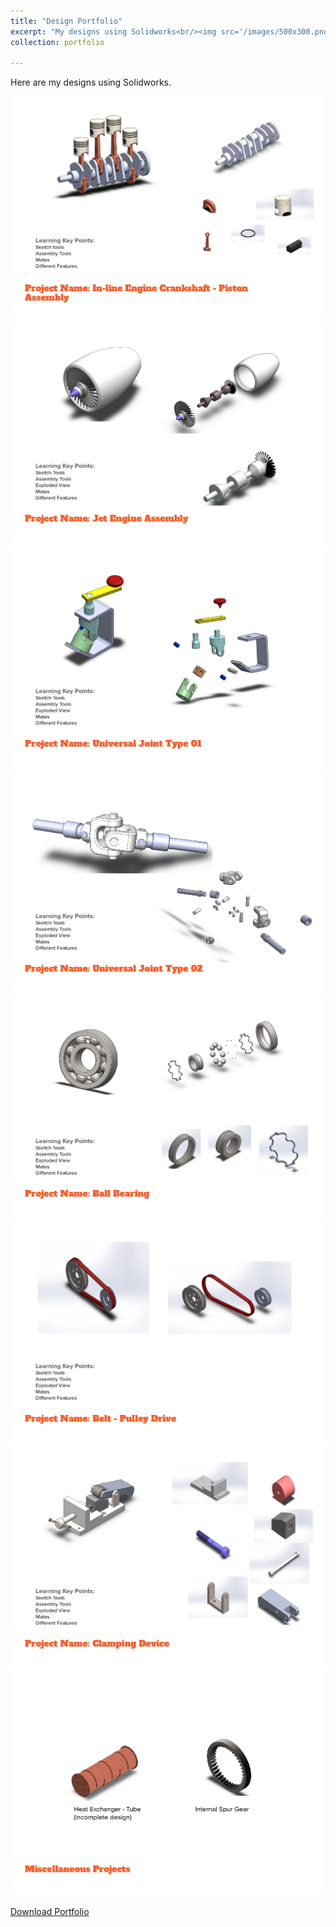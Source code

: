 ```yaml
---
title: "Design Portfolio"
excerpt: "My designs using Solidworks<br/><img src='/images/500x300.png'>"
collection: portfolio

---
```

Here are my designs using Solidworks.

<div class="design-gallery">
  <img src="/images/Design1.jpg" alt="Design 1">
  <img src="/images/Design2.jpg" alt="Design 2">
  <img src="/images/Design3.jpg" alt="Design 3">
  <img src="/images/Design4.jpg" alt="Design 4">
  <img src="/images/Design5.jpg" alt="Design 5">
  <img src="/images/Design6.jpg" alt="Design 6">
  <img src="/images/Design7.jpg" alt="Design 7">
  <img src="/images/Design8.jpg" alt="Design 8">
  </div>

<a href="/files/Desin_Portfolio_ZiniaSultanaJoti.pdf" download="Design_Portfolio_ZiniaSultanaJoti.pdf" class="download-btn">Download Portfolio</a>
